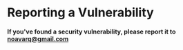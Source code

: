 # Reporting a Vulnerability

**If you've found a security vulnerability, please report it to noavarq@gmail.com**
